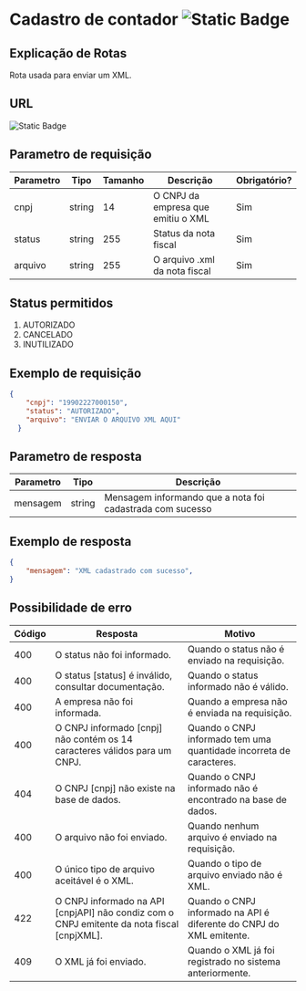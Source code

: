 # Cadastro de contador ![Static Badge](https://img.shields.io/badge/Rota_autenticada-49CC90)

## Explicação de Rotas

Rota usada para enviar um XML.

## URL

![Static Badge](https://img.shields.io/badge/POST-%2Fapi%2Fenviaxml-%2361AFFE)

## Parametro de requisição

| Parametro | Tipo   | Tamanho | Descrição                          | Obrigatório? |
|-----------|--------|---------|------------------------------------|--------------|
| cnpj      | string | 14      | O CNPJ da empresa que emitiu o XML | Sim          |
| status    | string | 255     | Status da nota fiscal              | Sim          |
| arquivo   | string | 255     | O arquivo .xml da nota fiscal      | Sim          |

## Status permitidos

1. AUTORIZADO
2. CANCELADO
3. INUTILIZADO

## Exemplo de requisição

```json
{
    "cnpj": "19902227000150",
    "status": "AUTORIZADO",
    "arquivo": "ENVIAR O ARQUIVO XML AQUI"
  }
```

## Parametro de resposta

| Parametro | Tipo   | Descrição                                                 |
|-----------|--------|-----------------------------------------------------------|
| mensagem  | string | Mensagem informando que a nota foi cadastrada com sucesso |

## Exemplo de resposta

```json
{
    "mensagem": "XML cadastrado com sucesso",
}
```

## Possibilidade de erro

| Código | Resposta                                                                                   | Motivo                                                              |
|--------|--------------------------------------------------------------------------------------------|---------------------------------------------------------------------|
| 400    | O status não foi informado.                                                                | Quando o status não é enviado na requisição.                        |
| 400    | O status [status] é inválido, consultar documentação.                                      | Quando o status informado não é válido.                             |
| 400    | A empresa não foi informada.                                                               | Quando a empresa não é enviada na requisição.                       |
| 400    | O CNPJ informado [cnpj] não contém os 14 caracteres válidos para um CNPJ.                  | Quando o CNPJ informado tem uma quantidade incorreta de caracteres. |
| 404    | O CNPJ [cnpj] não existe na base de dados.                                                 | Quando o CNPJ informado não é encontrado na base de dados.          |
| 400    | O arquivo não foi enviado.                                                                 | Quando nenhum arquivo é enviado na requisição.                      |
| 400    | O único tipo de arquivo aceitável é o XML.                                                 | Quando o tipo de arquivo enviado não é XML.                         |
| 422    | O CNPJ informado na API [cnpjAPI] não condiz com o CNPJ emitente da nota fiscal [cnpjXML]. | Quando o CNPJ informado na API é diferente do CNPJ do XML emitente. |
| 409    | O XML já foi enviado.                                                                      | Quando o XML já foi registrado no sistema anteriormente.            |
